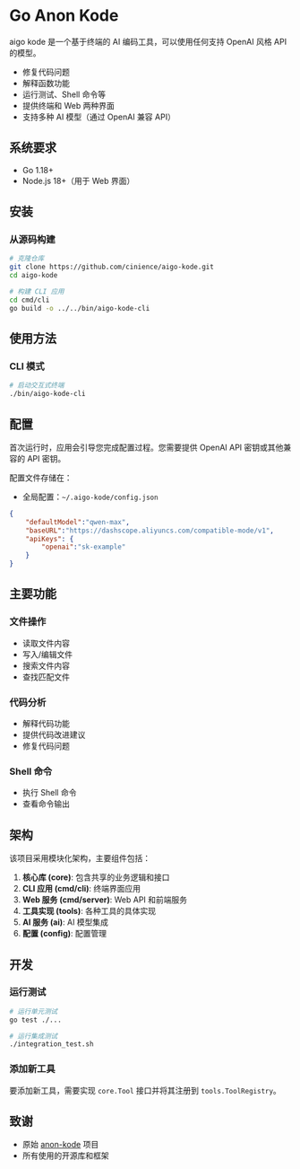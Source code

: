 # Go Anon Kode

aigo kode 是一个基于终端的 AI 编码工具，可以使用任何支持 OpenAI 风格 API 的模型。

- 修复代码问题
- 解释函数功能
- 运行测试、Shell 命令等
- 提供终端和 Web 两种界面
- 支持多种 AI 模型（通过 OpenAI 兼容 API）

## 系统要求

- Go 1.18+
- Node.js 18+（用于 Web 界面）

## 安装

### 从源码构建

```bash
# 克隆仓库
git clone https://github.com/cinience/aigo-kode.git
cd aigo-kode

# 构建 CLI 应用
cd cmd/cli
go build -o ../../bin/aigo-kode-cli
```

## 使用方法

### CLI 模式

```bash
# 启动交互式终端
./bin/aigo-kode-cli

```


## 配置

首次运行时，应用会引导您完成配置过程。您需要提供 OpenAI API 密钥或其他兼容的 API 密钥。

配置文件存储在：
- 全局配置：`~/.aigo-kode/config.json`
```json
{
    "defaultModel":"qwen-max",
    "baseURL":"https://dashscope.aliyuncs.com/compatible-mode/v1",
    "apiKeys": {
        "openai":"sk-example"
    }
}
```

## 主要功能

### 文件操作

- 读取文件内容
- 写入/编辑文件
- 搜索文件内容
- 查找匹配文件

### 代码分析

- 解释代码功能
- 提供代码改进建议
- 修复代码问题

### Shell 命令

- 执行 Shell 命令
- 查看命令输出

## 架构

该项目采用模块化架构，主要组件包括：

1. **核心库 (core)**: 包含共享的业务逻辑和接口
2. **CLI 应用 (cmd/cli)**: 终端界面应用
3. **Web 服务 (cmd/server)**: Web API 和前端服务
4. **工具实现 (tools)**: 各种工具的具体实现
5. **AI 服务 (ai)**: AI 模型集成
6. **配置 (config)**: 配置管理

## 开发

### 运行测试

```bash
# 运行单元测试
go test ./...

# 运行集成测试
./integration_test.sh
```

### 添加新工具

要添加新工具，需要实现 `core.Tool` 接口并将其注册到 `tools.ToolRegistry`。

## 致谢

- 原始 [anon-kode](https://github.com/dnakov/anon-kode) 项目
- 所有使用的开源库和框架
